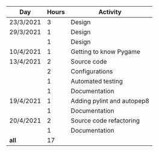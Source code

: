 | **Day**   | **Hours** | **Activity**               |
|-----------|-----------|----------------------------|
| 23/3/2021 | 3         | Design                     |
| 29/3/2021 | 1         | Design                     |
|           | 1         | Design                     |
| 10/4/2021 | 1         | Getting to know Pygame     |
| 13/4/2021 | 2         | Source code                |
|           | 2         | Configurations             |
|           | 1         | Automated testing          |
|           | 1         | Documentation              |
| 19/4/2021 | 1         | Adding pylint and autopep8 |
|           | 1         | Documentation              |
| 20/4/2021 | 2         | Source code refactoring    |
|           | 1         | Documentation              |
|  **all**  | 17        |                            |
